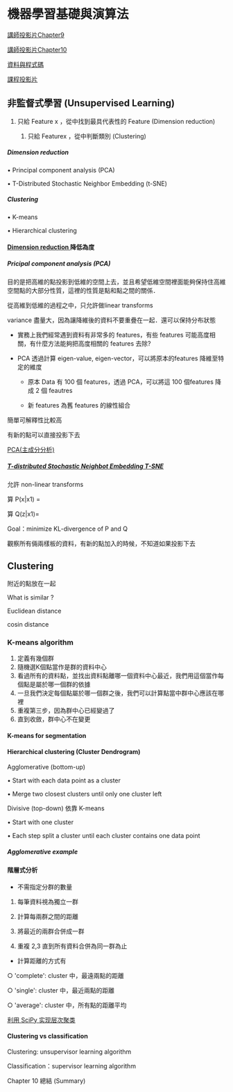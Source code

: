 # 機器學習基礎與演算法

[講師投影片Chapter9 ](https://drive.google.com/file/d/1QBUdp_e2OhK0WzaoL-4ZKzlTE9-mMNYg/view)

[講師投影片Chapter10 ](https://drive.google.com/file/d/1vjasef779W2oSD6yQSGBNiS7G3UOiT2a/view)

[資料與程式碼](https://drive.google.com/drive/folders/1RRX1YEI33jxDl-s7h67K1sVrTDdudjhM)

[課程投影片](https://drive.google.com/file/d/1CxXQhzkyvlkAyZ7u1hHK3TNHznRqYXa-/view)

## 非監督式學習 \(Unsupervised Learning\)

1. 只給 Feature x ，從中找到最具代表性的 Feature \(Dimension reduction\)

   1. 只給 Featurex ，從中判斷類別 \(Clustering\)

##### Dimension reduction

• Principal component analysis \(PCA\)

• T-Distributed Stochastic Neighbor Embedding \(t-SNE\)

##### Clustering

• K-means

• Hierarchical clustering

#### [Dimension reduction ](https://www.youtube.com/watch?v=eC5DzAzUbPQ)降低為度

##### Pricipal component analysis \(PCA\)

目的是把高維的點投影到低維的空間上去，並且希望低維空間裡面能夠保持住高維空間點的大部分性質，這裡的性質是點和點之間的關係．

從高維到低維的過程之中，只允許做linear transforms

variance 盡量大，因為讓降維後的資料不要重疊在一起．還可以保持分布狀態

* 實務上我們經常遇到資料有非常多的 features，有些 features 可能高度相關，有什麼方法能夠把高度相關的 features 去除?

* PCA 透過計算 eigen-value, eigen-vector，可以將原本的features 降維至特定的維度

  * 原本 Data 有 100 個 features，透過 PCA，可以將這 100 個features 降成 2 個 feautres

  * 新 features 為舊 features 的線性組合

簡單可解釋性比較高

有新的點可以直接投影下去

[PCA\(主成分分析\)](https://www.jianshu.com/p/4528aaa6dc48)

##### [T-distributed Stochastic Neighbot Embedding T-SNE](https://www.youtube.com/watch?v=IMqKFq7Yj3o)

允許 non-linear transforms

算 P\(x\|x1\) =

算 Q\(z\|x1\)=

Goal：minimize KL-divergence of P and Q

觀察所有倆兩樣板的資料，有新的點加入的時候，不知道如果投影下去

## Clustering

附近的點放在一起

What is similar ?

Euclidean distance

cosin distance

### K-means algorithm

1. 定義有幾個群
2. 隨機選K個點當作是群的資料中心
3. 看過所有的資料點，並找出資料點離哪一個資料中心最近，我們用這個當作每個點是屬於哪一個群的依據
4. 一旦我們決定每個點屬於哪一個群之後，我們可以計算點當中群中心應該在哪裡
5. 重複第三步，因為群中心已經變過了
6. 直到收斂，群中心不在變更

#### K-means for segmentation

#### Hierarchical clustering \(Cluster Dendrogram\)

Agglomerative \(bottom-up\)

• Start with each data point as a cluster

• Merge two closest clusters until only one cluster left

Divisive \(top-down\) 依靠 K-means

• Start with one cluster

• Each step split a cluster until each cluster contains one data point

##### Agglomerative example



#### 階層式分析

* 不需指定分群的數量

1. 每筆資料視為獨立一群

2. 計算每兩群之間的距離

3. 將最近的兩群合併成一群

4. 重複 2,3 直到所有資料合併為同一群為止

* 計算距離的方式有

○ 'complete': cluster 中，最遠兩點的距離

○ 'single': cluster 中，最近兩點的距離

○ 'average': cluster 中，所有點的距離平均

[ 利用 SciPy 实现层次聚类](https://haojunsui.github.io/2016/07/16/scipy-hac/)



#### Clustering vs classification

Clustering: unsupervisor learning algorithm

Classification：supervisor learning algorithm

Chapter 10 總結 \(Summary\)

